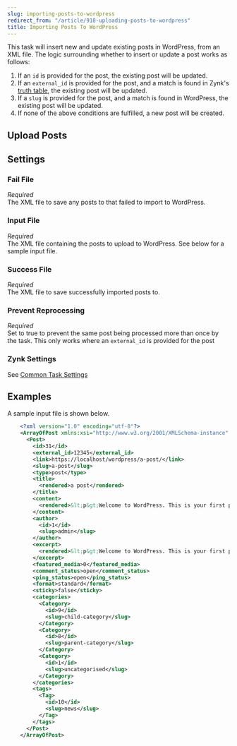 ```yaml
---
slug: importing-posts-to-wordpress
redirect_from: "/article/918-uploading-posts-to-wordpress"
title: Importing Posts To WordPress
---
```



This task will insert new and update existing posts in WordPress, from an XML file. The logic surrounding whether to insert or update a post works as follows:


1. If an `id` is provided for the post, the existing post will be updated.
2. If an `external_id` is provided for the post, and a match is found  in Zynk's [truth table](727-storage), the existing post will be updated.
3. If a `slug` is provided for the post, and a match is found in WordPress, the existing post will be updated.
4. If none of the above conditions are fulfilled, a new post will be created.


## Upload Posts

## Settings

### Fail File
_Required_  
The XML file to save any posts to that failed to import to WordPress.	  

### Input File
_Required_  
The XML file containing the posts to upload to WordPress. See below for a sample input file.

### Success File
_Required_  
The XML file to save successfully imported posts to.

### Prevent Reprocessing
_Required_  
Set to true to prevent the same post being processed more than once by the task. This only works where an `external_id` is provided for the post

### Zynk Settings
See [Common Task Settings](common-task-settings)

## Examples


A sample input file is shown below.


```xml
    <?xml version="1.0" encoding="utf-8"?>
    <ArrayOfPost xmlns:xsi="http://www.w3.org/2001/XMLSchema-instance" xmlns:xsd="http://www.w3.org/2001/XMLSchema">
      <Post>
        <id>31</id>
        <external_id>12345</external_id>
        <link>https://localhost/wordpress/a-post/</link>
        <slug>a-post</slug>
        <type>post</type>
        <title>
          <rendered>a post</rendered>
        </title>
        <content>
          <rendered>&lt;p&gt;Welcome to WordPress. This is your first post. Edit or delete it, then start writing!&lt;/p&gt;</rendered>
        </content>
        <author>
          <id>1</id>
          <slug>admin</slug>
        </author>
        <excerpt>
          <rendered>&lt;p&gt;Welcome to WordPress. This is your first post. Edit or delete it, then start writing!&lt;/p&gt;</rendered>
        </excerpt>
        <featured_media>0</featured_media>
        <comment_status>open</comment_status>
        <ping_status>open</ping_status>
        <format>standard</format>
        <sticky>false</sticky>
        <categories>
          <Category>
            <id>9</id>
            <slug>child-category</slug>
          </Category>
          <Category>
            <id>8</id>
            <slug>parent-category</slug>
          </Category>
          <Category>
            <id>1</id>
            <slug>uncategorised</slug>
          </Category>
        </categories>
        <tags>
          <Tag>
            <id>10</id>
            <slug>news</slug>
          </Tag>
        </tags>
      </Post>
    </ArrayOfPost>
```